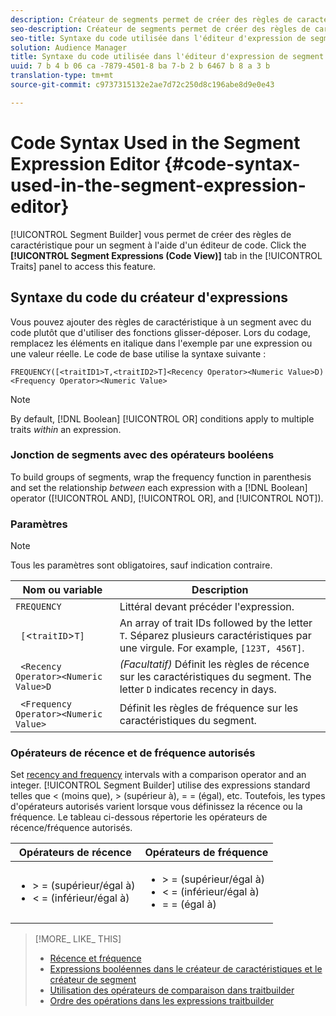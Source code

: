 ```yaml
---
description: Créateur de segments permet de créer des règles de caractéristique pour un segment à l'aide d'un éditeur de code. Cliquez sur l'onglet Expressions de segment (Affichage du code) du panneau Caractéristiques pour accéder à cette fonction.
seo-description: Créateur de segments permet de créer des règles de caractéristique pour un segment à l'aide d'un éditeur de code. Cliquez sur l'onglet Expressions de segment (Affichage du code) du panneau Caractéristiques pour accéder à cette fonction.
seo-title: Syntaxe du code utilisée dans l'éditeur d'expression de segment
solution: Audience Manager
title: Syntaxe du code utilisée dans l'éditeur d'expression de segment
uuid: 7 b 4 b 06 ca -7879-4501-8 ba 7-b 2 b 6467 b 8 a 3 b
translation-type: tm+mt
source-git-commit: c9737315132e2ae7d72c250d8c196abe8d9e0e43

---
```



# Code Syntax Used in the Segment Expression Editor {#code-syntax-used-in-the-segment-expression-editor}

[!UICONTROL Segment Builder] vous permet de créer des règles de caractéristique pour un segment à l&#39;aide d&#39;un éditeur de code. Click the **[!UICONTROL Segment Expressions (Code View)]** tab in the [!UICONTROL Traits] panel to access this feature.

## Syntaxe du code du créateur d&#39;expressions

Vous pouvez ajouter des règles de caractéristique à un segment avec du code plutôt que d&#39;utiliser des fonctions glisser-déposer. Lors du codage, remplacez les éléments en italique dans l&#39;exemple par une expression ou une valeur réelle. Le code de base utilise la syntaxe suivante :

```
FREQUENCY([<traitID1>T,<traitID2>T]<Recency Operator><Numeric Value>D)
<Frequency Operator><Numeric Value>
```

>[!NOTE]
>
>By default, [!DNL Boolean] [!UICONTROL OR] conditions apply to multiple traits *within* an expression.

### Jonction de segments avec des opérateurs booléens

To build groups of segments, wrap the frequency function in parenthesis and set the relationship *between* each expression with a [!DNL Boolean] operator ([!UICONTROL AND], [!UICONTROL OR], and [!UICONTROL NOT]).

### Paramètres

>[!NOTE]
>
>Tous les paramètres sont obligatoires, sauf indication contraire.

| Nom ou variable | Description |
|---|---|
| `FREQUENCY` | Littéral devant précéder l&#39;expression. |
| ` [`&lt;`traitID`&gt;`T]` | An array of trait IDs followed by the letter `T`. Séparez plusieurs caractéristiques par une virgule. For example, `[123T, 456T]`. |
| ` <Recency Operator><Numeric Value>D` | *(Facultatif)* Définit les règles de récence sur les caractéristiques du segment. The letter `D` indicates recency in days. |
| ` <Frequency Operator><Numeric Value>` | Définit les règles de fréquence sur les caractéristiques du segment. |

### Opérateurs de récence et de fréquence autorisés

Set [recency and frequency](../../features/segments/recency-and-frequency.md) intervals with a comparison operator and an integer. [!UICONTROL Segment Builder] utilise des expressions standard telles que &lt; (moins que), &gt; (supérieur à), = = (égal), etc. Toutefois, les types d&#39;opérateurs autorisés varient lorsque vous définissez la récence ou la fréquence. Le tableau ci-dessous répertorie les opérateurs de récence/fréquence autorisés.

<table id="table_2F92617CB472442BA5639E24DB4E43D3"> 
 <thead> 
  <tr> 
   <th colname="col1" class="entry"> Opérateurs de récence </th> 
   <th colname="col2" class="entry"> Opérateurs de fréquence </th> 
  </tr> 
 </thead>
 <tbody> 
  <tr> 
   <td colname="col1"> 
    <ul id="ul_66D11A34097648A997BA5C6CCC38503A"> 
     <li id="li_EA0B607E58834E62B427C0B7626C2BD1">&gt; = (supérieur/égal à) </li> 
     <li id="li_CFE3D2DBEF424093A0497A70324D5B31">&lt; = (inférieur/égal à) </li> 
    </ul> </td> 
   <td colname="col2"> 
    <ul id="ul_A5A38BCD71B844F0B5FB28256069F87E"> 
     <li id="li_EA17C353214E4C2EA2B70169C94A2E53">&gt; = (supérieur/égal à) </li> 
     <li id="li_87CE5CCC6B44446BB2FD0AAD47712368">&lt; = (inférieur/égal à) </li> 
     <li id="li_7E922AEF3A524E78A18A9F6ECBF7460B">= = (égal à) </li> 
    </ul> </td> 
  </tr> 
 </tbody> 
</table>

>[!MORE_ LIKE_ THIS]
>
>* [Récence et fréquence](../../features/segments/recency-and-frequency.md)
>* [Expressions booléennes dans le créateur de caractéristiques et le créateur de segment](../../reference/boolean-expressions-tsb.md)
>* [Utilisation des opérateurs de comparaison dans traitbuilder](../../features/traits/trait-comparison-operators.md)
>* [Ordre des opérations dans les expressions traitbuilder](../../features/traits/trait-operator-precedence.md)

